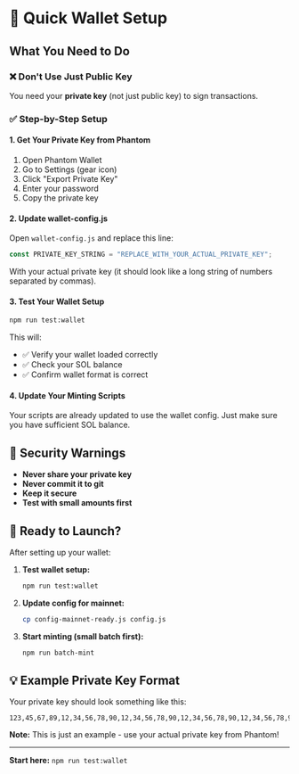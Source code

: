 # 🔑 Quick Wallet Setup

## What You Need to Do

### ❌ Don't Use Just Public Key
You need your **private key** (not just public key) to sign transactions.

### ✅ Step-by-Step Setup

#### 1. Get Your Private Key from Phantom
1. Open Phantom Wallet
2. Go to Settings (gear icon)
3. Click "Export Private Key"
4. Enter your password
5. Copy the private key

#### 2. Update wallet-config.js
Open `wallet-config.js` and replace this line:
```javascript
const PRIVATE_KEY_STRING = "REPLACE_WITH_YOUR_ACTUAL_PRIVATE_KEY";
```

With your actual private key (it should look like a long string of numbers separated by commas).

#### 3. Test Your Wallet Setup
```bash
npm run test:wallet
```

This will:
- ✅ Verify your wallet loaded correctly
- ✅ Check your SOL balance
- ✅ Confirm wallet format is correct

#### 4. Update Your Minting Scripts
Your scripts are already updated to use the wallet config. Just make sure you have sufficient SOL balance.

## 🚨 Security Warnings

- **Never share your private key**
- **Never commit it to git**
- **Keep it secure**
- **Test with small amounts first**

## 🎯 Ready to Launch?

After setting up your wallet:

1. **Test wallet setup:**
   ```bash
   npm run test:wallet
   ```

2. **Update config for mainnet:**
   ```bash
   cp config-mainnet-ready.js config.js
   ```

3. **Start minting (small batch first):**
   ```bash
   npm run batch-mint
   ```

## 💡 Example Private Key Format

Your private key should look something like this:
```
123,45,67,89,12,34,56,78,90,12,34,56,78,90,12,34,56,78,90,12,34,56,78,90,12,34,56,78,90,12,34,56,78,90,12,34,56,78,90,12,34,56,78,90,12,34,56,78,90,12,34,56,78,90,12,34,56,78,90,12,34,56,78,90
```

**Note:** This is just an example - use your actual private key from Phantom!

---

**Start here:** `npm run test:wallet`
